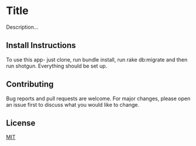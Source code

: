 # Title

Description...


## Install Instructions

To use this app- just clone, run bundle install, run rake db:migrate and then run shotgun. Everything should be set up.


## Contributing

Bug reports and pull requests are welcome. For major changes, please open an issue first to discuss what you would like to change.


## License

[MIT](https://opensource.org/licenses/MIT)


